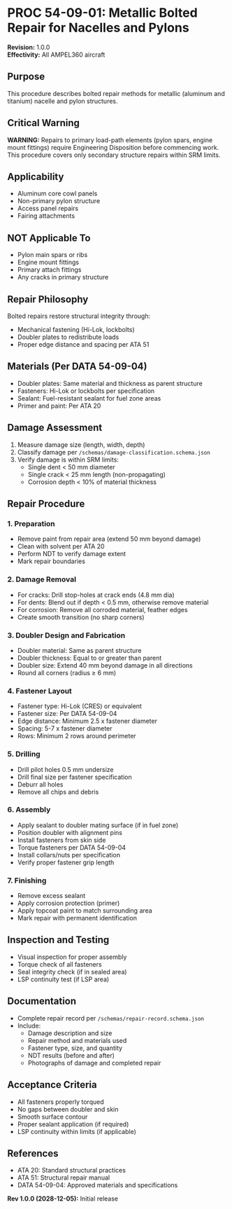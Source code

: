 # PROC 54-09-01: Metallic Bolted Repair for Nacelles and Pylons

**Revision:** 1.0.0  
**Effectivity:** All AMPEL360 aircraft

## Purpose
This procedure describes bolted repair methods for metallic (aluminum and titanium) nacelle and pylon structures.

## Critical Warning
**WARNING:** Repairs to primary load-path elements (pylon spars, engine mount fittings) require Engineering Disposition before commencing work. This procedure covers only secondary structure repairs within SRM limits.

## Applicability
- Aluminum core cowl panels
- Non-primary pylon structure
- Access panel repairs
- Fairing attachments

## NOT Applicable To
- Pylon main spars or ribs
- Engine mount fittings
- Primary attach fittings
- Any cracks in primary structure

## Repair Philosophy
Bolted repairs restore structural integrity through:
- Mechanical fastening (Hi-Lok, lockbolts)
- Doubler plates to redistribute loads
- Proper edge distance and spacing per ATA 51

## Materials (Per DATA 54-09-04)
- Doubler plates: Same material and thickness as parent structure
- Fasteners: Hi-Lok or lockbolts per specification
- Sealant: Fuel-resistant sealant for fuel zone areas
- Primer and paint: Per ATA 20

## Damage Assessment
1. Measure damage size (length, width, depth)
2. Classify damage per `/schemas/damage-classification.schema.json`
3. Verify damage is within SRM limits:
   - Single dent < 50 mm diameter
   - Single crack < 25 mm length (non-propagating)
   - Corrosion depth < 10% of material thickness

## Repair Procedure

### 1. Preparation
- Remove paint from repair area (extend 50 mm beyond damage)
- Clean with solvent per ATA 20
- Perform NDT to verify damage extent
- Mark repair boundaries

### 2. Damage Removal
- For cracks: Drill stop-holes at crack ends (4.8 mm dia)
- For dents: Blend out if depth < 0.5 mm, otherwise remove material
- For corrosion: Remove all corroded material, feather edges
- Create smooth transition (no sharp corners)

### 3. Doubler Design and Fabrication
- Doubler material: Same as parent structure
- Doubler thickness: Equal to or greater than parent
- Doubler size: Extend 40 mm beyond damage in all directions
- Round all corners (radius ≥ 6 mm)

### 4. Fastener Layout
- Fastener type: Hi-Lok (CRES) or equivalent
- Fastener size: Per DATA 54-09-04
- Edge distance: Minimum 2.5 x fastener diameter
- Spacing: 5-7 x fastener diameter
- Rows: Minimum 2 rows around perimeter

### 5. Drilling
- Drill pilot holes 0.5 mm undersize
- Drill final size per fastener specification
- Deburr all holes
- Remove all chips and debris

### 6. Assembly
- Apply sealant to doubler mating surface (if in fuel zone)
- Position doubler with alignment pins
- Install fasteners from skin side
- Torque fasteners per DATA 54-09-04
- Install collars/nuts per specification
- Verify proper fastener grip length

### 7. Finishing
- Remove excess sealant
- Apply corrosion protection (primer)
- Apply topcoat paint to match surrounding area
- Mark repair with permanent identification

## Inspection and Testing
- Visual inspection for proper assembly
- Torque check of all fasteners
- Seal integrity check (if in sealed area)
- LSP continuity test (if LSP area)

## Documentation
- Complete repair record per `/schemas/repair-record.schema.json`
- Include:
  - Damage description and size
  - Repair method and materials used
  - Fastener type, size, and quantity
  - NDT results (before and after)
  - Photographs of damage and completed repair

## Acceptance Criteria
- All fasteners properly torqued
- No gaps between doubler and skin
- Smooth surface contour
- Proper sealant application (if required)
- LSP continuity within limits (if applicable)

## References
- ATA 20: Standard structural practices
- ATA 51: Structural repair manual
- DATA 54-09-04: Approved materials and specifications

**Rev 1.0.0 (2028-12-05):** Initial release
